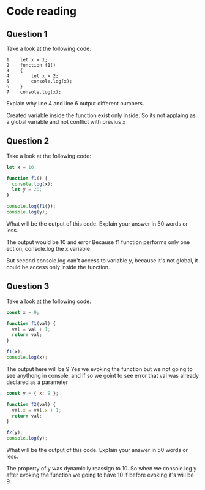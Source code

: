 # Code reading

## Question 1

Take a look at the following code:

```
1    let x = 1;
2    function f1()
3    {
4        let x = 2;
5        console.log(x);
6    }
7    console.log(x);
```

Explain why line 4 and line 6 output different numbers.

Created variable inside the function exist only inside. So its not applaing as a global variable and not conflict with previus x 

## Question 2

Take a look at the following code:

```js
let x = 10;

function f1() {
  console.log(x);
  let y = 20;
}

console.log(f1());
console.log(y);
```

What will be the output of this code. Explain your answer in 50 words or less.

The output would be 10 and error
Because f1 function performs only one ection, console.log the x variable

But second console.log can't access to variable y, because it's not global, it could be access only inside the function.

## Question 3

Take a look at the following code:

```js
const x = 9;

function f1(val) {
  val = val + 1;
  return val;
}

f1(x);
console.log(x);
```
The output here will be 9
Yes we evoking the function but we not going to see anythong in console, and if so we goint to see error that val was already declared as a parameter


```js
const y = { x: 9 };

function f2(val) {
  val.x = val.x + 1;
  return val;
}

f2(y);
console.log(y);
```

What will be the output of this code. Explain your answer in 50 words or less.

The property of y was dynamiclly reassign to 10. So when we console.log y after evoking the function we going to have 10 if before evoking it's will be 9.